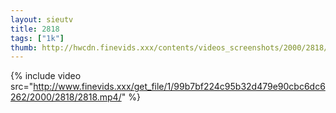 ```yaml
--- 
layout: sieutv
title: 2818
tags: ["1k"]
thumb: http://hwcdn.finevids.xxx/contents/videos_screenshots/2000/2818/preview.mp4.jpg
---
```

{% include video src="http://www.finevids.xxx/get_file/1/99b7bf224c95b32d479e90cbc6dc6262/2000/2818/2818.mp4/" %} 
